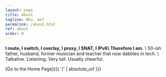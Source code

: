 ```yaml
---
layout: page
title: About
tagline: Who, me?
permalink: /about.html
ref: about
order: 0
---
```


__I route, I switch, I overlay, I proxy, I SNAT, I IPv6\\
Therefore I am.__ \\
50-ish father, husband, former musician and teacher that now dabbles in tech. \\
Talkative. Listening. Very tall. Usually cheerful.


[Go to the Home Page]({{ '/' | absolute_url }})
